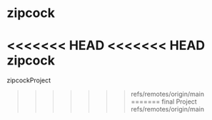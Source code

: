 # zipcock
<<<<<<< HEAD
<<<<<<< HEAD
zipcock
=======
zipcockProject
>>>>>>> refs/remotes/origin/main
=======
final Project
>>>>>>> refs/remotes/origin/main
